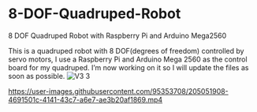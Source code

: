 # 8-DOF-Quadruped-Robot
8 DOF Quadruped Robot with Raspberry Pi and Arduino Mega2560

This is a quadruped robot with 8 DOF(degrees of freedom) controlled by servo motors, I use a Raspberry Pi and Arduino Mega 2560 as the control board for my quadruped. I’m now working on it so I will update the files as soon as possible.
![V3 3](https://user-images.githubusercontent.com/95353708/189474001-7b852c2a-4ce7-4d0f-819a-d80c7370c1e1.JPG)


https://user-images.githubusercontent.com/95353708/205051908-4691501c-4141-43c7-a6e7-ae3b20af1869.mp4

